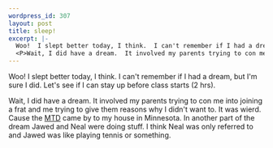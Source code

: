 ```yaml
--- 
wordpress_id: 307
layout: post
title: sleep!
excerpt: |-
  Woo!  I slept better today, I think.  I can't remember if I had a dream, but I'm sure I did.  Let's see if I can stay up before class starts (2 hrs).
  <P>Wait, I did have a dream.  It involved my parents trying to con me into joining a frat and me trying to give them reasons why I didn't want to.  It was wierd.  Cause the <A HREF='http://www.cumtd.com/'>MTD</A> came by to my house in Minnesota.  In another part of the dream Jawed and Neal were doing stuff.  I think Neal was only referred to and Jawed was like playing tennis or something.
---
```

Woo!  I slept better today, I think.  I can't remember if I had a dream, but I'm sure I did.  Let's see if I can stay up before class starts (2 hrs).
<P>Wait, I did have a dream.  It involved my parents trying to con me into joining a frat and me trying to give them reasons why I didn't want to.  It was wierd.  Cause the <A HREF='http://www.cumtd.com/'>MTD</A> came by to my house in Minnesota.  In another part of the dream Jawed and Neal were doing stuff.  I think Neal was only referred to and Jawed was like playing tennis or something.
